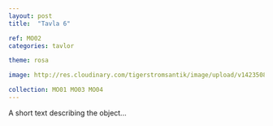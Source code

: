 ```yaml
---
layout: post
title:  "Tavla 6"

ref: MO02
categories: tavlor

theme: rosa

image: http://res.cloudinary.com/tigerstromsantik/image/upload/v1423508176/Clara_Montala_3_vfmm0s.jpg

collection: MO01 MO03 MO04
---
```


A short text describing the object...
